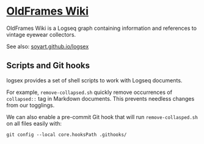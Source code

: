 # [OldFrames Wiki](https://oldframes.github.io/wiki)

OldFrames Wiki is a Logseq graph containing information and references
to vintage eyewear collectors.

See also: [soyart.github.io/logsex](https://soyart.github.io/logsex)

## Scripts and Git hooks

logsex provides a set of shell scripts to work with Logseq documents.

For example, `remove-collapsed.sh` quickly remove occurrences of `collapsed::`
tag in Markdown documents. This prevents needless changes from our togglings.

We can also enable a pre-commit Git hook that will run `remove-collasped.sh`
on all files easily with:

```shell
git config --local core.hooksPath .githooks/
```
